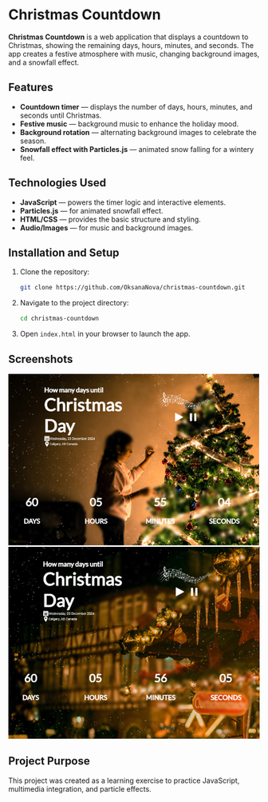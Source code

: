 # Christmas Countdown

**Christmas Countdown** is a web application that displays a countdown to Christmas, showing the remaining days, hours, minutes, and seconds. The app creates a festive atmosphere with music, changing background images, and a snowfall effect.

## Features

- **Countdown timer** — displays the number of days, hours, minutes, and seconds until Christmas.
- **Festive music** — background music to enhance the holiday mood.
- **Background rotation** — alternating background images to celebrate the season.
- **Snowfall effect with Particles.js** — animated snow falling for a wintery feel.

## Technologies Used

- **JavaScript** — powers the timer logic and interactive elements.
- **Particles.js** — for animated snowfall effect.
- **HTML/CSS** — provides the basic structure and styling.
- **Audio/Images** — for music and background images.

## Installation and Setup

1. Clone the repository:
    ```bash
    git clone https://github.com/OksanaNova/christmas-countdown.git
    ```
2. Navigate to the project directory:
    ```bash
    cd christmas-countdown
    ```
3. Open `index.html` in your browser to launch the app.

## Screenshots

<img src="./screenshots/screenshot1.png" width="600px">
<img src="./screenshots/screenshot.png" width="600px">

## Project Purpose

This project was created as a learning exercise to practice JavaScript, multimedia integration, and particle effects.


